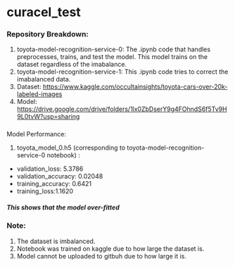 # curacel_test


### Repository Breakdown:
1) toyota-model-recognition-service-0: The .ipynb code that handles preprocesses, trains, and test the model. This model trains on the dataset regardless of the imabalance.
2) toyota-model-recognition-service-1: This .ipynb code tries to correct the imabalanced data.
3) Dataset:  https://www.kaggle.com/occultainsights/toyota-cars-over-20k-labeled-images
4) Model: https://drive.google.com/drive/folders/1lx0ZbDserY9g4FOhndS6f5Tv9H9L0tvW?usp=sharing


### 


Model Performance:
1)  toyota_model_0.h5 (corresponding to toyota-model-recognition-service-0 notebook) :
- validation_loss: 5.3786
- validation_accuracy: 0.02048
- training_accuracy: 0.6421
- training_loss:1.1620

##### This shows that the model over-fitted

### Note:
1) The dataset is imbalanced.
2) Notebook was trained on kaggle due to how large the dataset is. 
3) Model cannot be uploaded to gitbuh due to how large it is.



